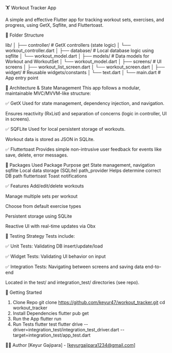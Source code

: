 🏋️ Workout Tracker App

   A simple and effective Flutter app for tracking workout sets, exercises, and progress, using GetX, Sqflite, and Fluttertoast.

📁 Folder Structure

lib/
│
├── controller/              # GetX controllers (state logic)
│   └── workout_controller.dart
│
├── database/                # Local database logic using sqflite
│   └── workout_model.dart
│
├── models/                  # Data models for Workout and WorkoutSet
│   └── workout_model.dart
│
├── screens/                 # UI screens
│   ├── workout_list_screen.dart
│   └── workout_screen.dart
│
├── widget/                  # Reusable widgets/constants
│   └── text.dart
│
└── main.dart                # App entry point

📐 Architecture & State Management
   This app follows a modular, maintainable MVC/MVVM-like structure:

✅ GetX
   Used for state management, dependency injection, and navigation.

Ensures reactivity (RxList) and separation of concerns (logic in controller, UI in screens).

✅ SQFLite
   Used for local persistent storage of workouts.

Workout data is stored as JSON in SQLite.

✅ Fluttertoast
   Provides simple non-intrusive user feedback for events like save, delete, error messages.

🧩 Packages Used
   Package	Purpose
   get	State management, navigation
   sqflite	Local data storage (SQLite)
   path_provider	Helps determine correct DB path
   fluttertoast	Toast notifications

✅ Features
   Add/edit/delete workouts

   Manage multiple sets per workout

   Choose from default exercise types

   Persistent storage using SQLite

   Reactive UI with real-time updates via Obx

🧪 Testing Strategy
   Tests include:

✅ Unit Tests: Validating DB insert/update/load

✅ Widget Tests: Validating UI behavior on input

✅ Integration Tests: Navigating between screens and saving data end-to-end

Located in the test/ and integration_test/ directories (see repo).

🚀 Getting Started
1. Clone Repo
   git clone https://github.com/keyur47/workout_tracker.git
   cd workout_tracker
2. Install Dependencies
   flutter pub get
3. Run the App
   flutter run
4. Run Tests
   flutter test
   flutter drive --driver=integration_test/integration_test_driver.dart --target=integration_test/app_test.dart

👨‍💻 Author
[Keyur Gajipara] - [keyurgajipara1234@gmail.com]